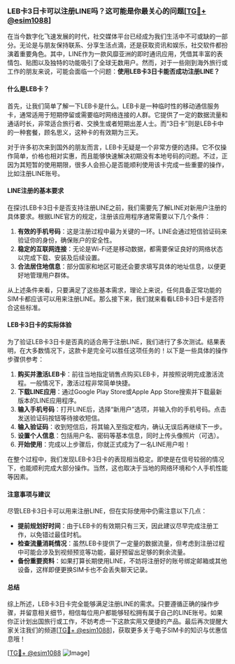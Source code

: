 ### LEB卡3日卡可以注册LINE吗？这可能是你最关心的问题[[TG💪+ @esim1088](https://t.me/s/esim1088)]

在当今数字化飞速发展的时代，社交媒体平台已经成为我们生活中不可或缺的一部分。无论是与朋友保持联系、分享生活点滴，还是获取资讯和娱乐，社交软件都扮演着重要角色。其中，LINE作为一款风靡亚洲的即时通讯应用，凭借其丰富的表情包、贴图以及独特的功能吸引了全球无数用户。然而，对于一些刚到海外旅行或工作的朋友来说，可能会面临一个问题：**使用LEB卡3日卡能否成功注册LINE？**

#### 什么是LEB卡？

首先，让我们简单了解一下LEB卡是什么。LEB卡是一种临时性的移动通信服务卡，通常适用于短期停留或需要临时网络连接的人群。它提供了一定的数据流量和通话时长，非常适合旅行者、交换生或者短期出差人士。而“3日卡”则是LEB卡中的一种套餐，顾名思义，这种卡的有效期为三天。

对于许多初次来到国外的朋友而言，LEB卡无疑是一个非常方便的选择。它不仅操作简单，价格也相对实惠，而且能够快速解决初期没有本地号码的问题。不过，正因为其短暂的使用期限，很多人会担心是否能顺利使用该卡完成一些重要的操作，比如注册LINE账号。

#### LINE注册的基本要求

在探讨LEB卡3日卡是否支持注册LINE之前，我们需要先了解LINE对新用户注册的具体要求。根据LINE官方的规定，注册该应用程序通常需要以下几个条件：

1. **有效的手机号码**：这是注册过程中最为关键的一环。LINE会通过短信验证码来验证你的身份，确保账户的安全性。
2. **稳定的互联网连接**：无论是Wi-Fi还是移动数据，都需要保证良好的网络状态以完成下载、安装及后续设置。
3. **合法居住地信息**：部分国家和地区可能还会要求填写具体的地址信息，以便更好地管理用户群体。

从上述条件来看，只要满足了这些基本需求，理论上来说，任何具备正常功能的SIM卡都应该可以用来注册LINE。那么接下来，我们就来看看LEB卡3日卡是否符合这些标准。

#### LEB卡3日卡的实际体验

为了验证LEB卡3日卡是否真的适合用于注册LINE，我们进行了多次测试。结果表明，在大多数情况下，这款卡是完全可以胜任这项任务的！以下是一些具体的操作步骤供参考：

1. **购买并激活LEB卡**：前往当地指定销售点购买LEB卡，并按照说明完成激活流程。一般情况下，激活过程非常简单快捷。
2. **下载LINE应用**：通过Google Play Store或Apple App Store搜索并下载最新版本的LINE应用程序。
3. **输入手机号码**：打开LINE后，选择“新用户”选项，并输入你的手机号码。点击发送验证码按钮等待接收短信。
4. **输入验证码**：收到短信后，将其输入至指定框内，确认无误后再继续下一步。
5. **设置个人信息**：包括用户名、密码等基本信息，同时上传头像照片（可选）。
6. **开始使用**：完成以上步骤后，你就正式成为了一名LINE用户啦！

在整个过程中，我们发现LEB卡3日卡的表现相当稳定。即使是在信号较弱的情况下，也能顺利完成大部分操作。当然，这也取决于当地的网络环境和个人手机性能等因素。

#### 注意事项与建议

尽管LEB卡3日卡可以用来注册LINE，但在实际使用中仍需注意以下几点：

- **提前规划好时间**：由于LEB卡的有效期只有三天，因此建议尽早完成注册工作，以免错过最佳时机。
- **检查流量消耗情况**：虽然LEB卡提供了一定量的数据流量，但考虑到注册过程中可能会涉及到视频预览等功能，最好预留出足够的剩余流量。
- **备份重要资料**：如果打算长期使用LINE，不妨将注册好的账号绑定邮箱或其他设备，这样即便更换SIM卡也不会丢失聊天记录。

#### 总结

综上所述，LEB卡3日卡完全能够满足注册LINE的需求。只要遵循正确的操作步骤，并留意相关细节，相信每位用户都能够轻松拥有属于自己的LINE账号。如果你正计划出国旅行或工作，不妨考虑一下这款实用又便捷的产品。最后再次提醒大家关注我们的频道[[TG💪+ @esim1088](https://t.me/s/esim1088)]，获取更多关于电子SIM卡的知识与优惠信息哦！

[[TG💪+ @esim1088](https://t.me/s/esim1088) ![Image](https://i.postimg.cc/4NQfJmqS/Snipaste-2025-05-13-00-14-12.png)]